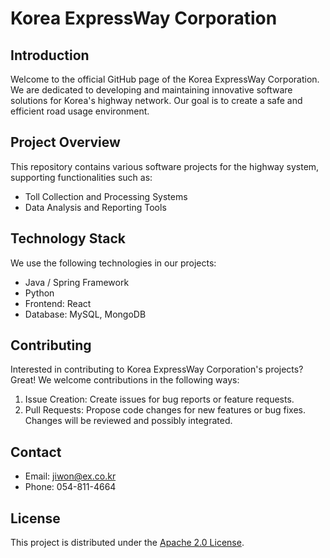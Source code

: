 # Korea ExpressWay Corporation

## Introduction
Welcome to the official GitHub page of the Korea ExpressWay Corporation. We are dedicated to developing and maintaining innovative software solutions for Korea's highway network. Our goal is to create a safe and efficient road usage environment.

## Project Overview
This repository contains various software projects for the highway system, supporting functionalities such as:

- Toll Collection and Processing Systems
- Data Analysis and Reporting Tools

## Technology Stack
We use the following technologies in our projects:

- Java / Spring Framework
- Python
- Frontend: React
- Database: MySQL, MongoDB

## Contributing
Interested in contributing to Korea ExpressWay Corporation's projects? Great! We welcome contributions in the following ways:

1. Issue Creation: Create issues for bug reports or feature requests.
2. Pull Requests: Propose code changes for new features or bug fixes. Changes will be reviewed and possibly integrated.

## Contact

- Email: [jiwon@ex.co.kr](mailto:jiwono@ex.co.kr)
- Phone: 054-811-4664

## License
This project is distributed under the [Apache 2.0 License](LICENSE).
